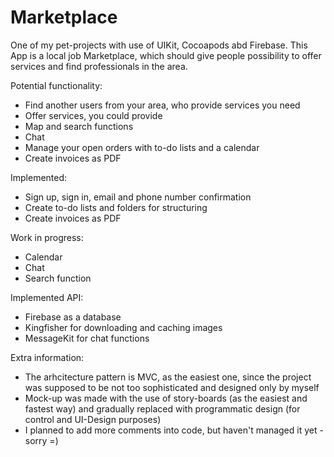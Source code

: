 # Marketplace
One of my pet-projects with use of UIKit, Cocoapods abd Firebase.
This App is a local job Marketplace, which should give people possibility to offer services 
and find professionals in the area.

Potential functionality: 
- Find another users from your area, who provide services you need
- Offer services, you could provide
- Map and search functions
- Chat
- Manage your open orders with to-do lists and a calendar
- Create invoices as PDF

Implemented:
- Sign up, sign in, email and phone number confirmation
- Create to-do lists and folders for structuring
- Create invoices as PDF

Work in progress:
- Calendar
- Chat
- Search function

Implemented API:
- Firebase as a database
- Kingfisher for downloading and caching images
- MessageKit for chat functions 

Extra information:
- The arhcitecture pattern is MVC, as the easiest one, since the project was supposed to be
not too sophisticated and designed only by myself
- Mock-up was made with the use of story-boards (as the easiest and fastest way) and gradually replaced with 
programmatic design (for сontrol and UI-Design purposes)
- I planned to add more comments into code, but haven't managed it yet - sorry =)
